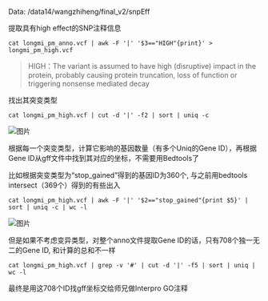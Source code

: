 Data: /data14/wangzhiheng/final_v2/snpEff

提取具有high effect的SNP注释信息

    cat longmi_pm_anno.vcf | awk -F '|' '$3=="HIGH"{print}' > longmi_pm_high.vcf
    
>HIGH：The variant is assumed to have high (disruptive) impact in the protein, 
>probably causing protein truncation, loss of function or triggering nonsense mediated decay

找出其突变类型

    cat longmi_pm_high.vcf | cut -d '|' -f2 | sort | uniq -c
    
![图片](https://user-images.githubusercontent.com/76728625/157154104-f59ac0a2-5bbe-4c0d-8d46-b8b4c4d15f3b.png)

根据每一个突变类型，计算它影响的基因数量（有多个Uniq的Gene ID），再根据Gene ID从gff文件中找到其对应的坐标，不需要用Bedtools了

比如根据突变类型为“stop_gained”得到的基因ID为360个, 与之前用bedtools intersect（369个）得到的有些出入

    cat longmi_pm_high.vcf | awk -F '|' '$2=="stop_gained"{print $5}' | sort | uniq -c | wc -l
    
![图片](https://user-images.githubusercontent.com/76728625/157161647-a76b4b14-db7a-4b60-81e5-d93c47030dc2.png)

但是如果不考虑变异类型，对整个anno文件提取Gene ID的话，只有708个独一无二的Gene ID, 和计算的总和不一样

    cat longmi_pm_high.vcf | grep -v '#' | cut -d '|' -f5 | sort | uniq | wc -l

最终是用这708个ID找gff坐标交给师兄做Interpro GO注释

    
